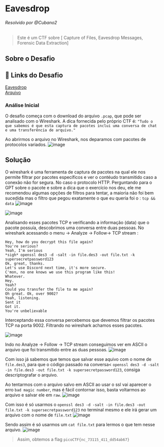 # Eavesdrop
###### Resolvido por @Cubano2
> Este é um CTF sobre [ Capture of Files, Eavesdrop Messages, Forensic Data Extraction]  

## Sobre o Desafio  


## 🔗 Links do Desafio
[Eavesdrop](https://play.picoctf.org/practice/challenge/264) <br>
[Arquivo](https://artifacts.picoctf.net/c/134/capture.flag.pcap) <br>

### Análise Inicial
O desafio começa com o download do arquivo ```.pcap```, que pode ser analisado com o Wireshark. A dica fornecida pelo próprio CTF é:
```"Tudo o que sabemos é que esta captura de pacotes inclui uma conversa de chat e uma transferência de arquivo."```

Ao abrirmos o arquivo no Wireshark, nos deparamos com pacotes de protocolos variados.
![image](https://github.com/user-attachments/assets/47371886-e51a-4e75-ba2d-fae2e82ac28f)

## Solução  
O wireshark é uma ferramenta de captura de pacotes na qual ele nos permite filtrar por pacotes específicos e ver o contéudo transmitido caso a conexão não for segura. No caso o protocolo HTTP. Perguntando para o GPT sobre o pacote e sobre a dica que o exercício nos deu, ele me recomendou algumas opções de filtros para tentar, a maioria não foi bem sucedida mas o filtro que pegou exatamente o que eu queria foi o : ```tcp && data```
![image](https://github.com/user-attachments/assets/1c7dc7c3-3448-457a-aec6-7f93e25a4947)

![image](https://github.com/user-attachments/assets/66027c1a-4542-4512-bf9c-bc4f073e998b)


Analisando esses pacotes TCP e verificando a informação (data) que o pacote possuía, descobrimos uma conversa entre duas pessoas.
No wireshark acessando o menu -> Analyze -> Follow-> TCP stream :
```
Hey, how do you decrypt this file again?
You're serious?
Yeah, I'm serious
*sigh* openssl des3 -d -salt -in file.des3 -out file.txt -k supersecretpassword123
Ok, great, thanks.
Let's use Discord next time, it's more secure.
C'mon, no one knows we use this program like this!
Whatever.
Hey.
Yeah?
Could you transfer the file to me again?
Oh great. Ok, over 9002?
Yeah, listening.
Sent it
Got it.
You're unbelievable
```

Interceptando essa conversa percebemos que devemos filtrar os pacotes TCP na porta 9002. Filtrando no wireshark achamos esses pacotes.

![image](https://github.com/user-attachments/assets/a7d28e42-98a3-4a69-a947-c21c4a86481c)

Indo no Analyze -> Follow -> TCP stream conseguimos ver em ASCII o arquivo que foi transmitido entre as duas pessoas.
![image](https://github.com/user-attachments/assets/9912adf6-545f-4562-93db-c647ecb8d724)

Com isso já sabemos que temos que salvar esse aquivo com o nome de ```file.des3```, para que o código passado na conversa< ```openssl des3 -d -salt -in file.des3 -out file.txt -k supersecretpassword123```, consiga descriptografar o arquivo.

Ao tentarmos com o arquivo salvo em ASCII ao usar o ssl vai aparecer o erro ```bad magic number```, mas é fácil contornar isso, basta voltarmos ao arquivo e salvar ele em ```raw```.
![image](https://github.com/user-attachments/assets/b666d6f4-76e1-49a9-9330-d6442a05226c)

Com isso é só usarmos o ```openssl des3 -d -salt -in file.des3 -out file.txt -k supersecretpassword123``` no terminal mesmo e ele irá gerar um arquivo com o nome de ```file.txt```
![image](https://github.com/user-attachments/assets/0bb69bdb-31e3-4c36-93f8-12263223be04)

Sendo assim é só usarmos um ```cat file.txt``` para lermos o que tem nesse arquivo.
![image](https://github.com/user-attachments/assets/e7c77cb5-c691-43d2-bb0d-73ae07232dca)


> Assim, obtemos a flag `picoCTF{nc_73115_411_dd54ab67} `

